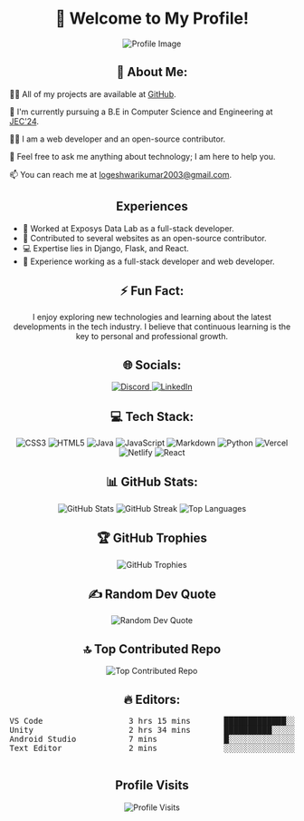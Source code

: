 <!-- Header Section -->
<h1 align="center">👋 Welcome to My Profile!</h1>

<!-- About Me Section -->
<div align="center">
  <img src="https://camo.githubusercontent.com/0f2df9c6430300192232520a10bc3f09066cee3c6f1205da8490ac2b1d69d9e5/68747470733a2f2f6d69722d73332d63646e2d63662e626568616e63652e6e65742f70726f6a6563745f6d6f64756c65732f646973702f3630313031343131363737303437352e363036386265666634363430612e676966" alt="Profile Image" />
</div>

<!-- About Me Text Section -->
<h2 align="center">💫 About Me:</h2>
<p align="start">👨‍💻 All of my projects are available at <a href="https://github.com/Logeshwari25">GitHub</a>.</p>
<p align="start">🏫 I'm currently pursuing a B.E in Computer Science and Engineering at <a href="https://jec.ac.in/">JEC'24</a>.</p>
<p align="start">👨‍💼 I am a web developer and an open-source contributor.</p>
<p align="start">💬 Feel free to ask me anything about technology; I am here to help you.</p>
<p align="start">📫 You can reach me at <a href="mailto:logeshwarikumar2003@gmail.com">logeshwarikumar2003@gmail.com</a>.</p>

<!-- Experiences Section -->
<h2 align="center">Experiences</h2>
<ul align="left">
  <li>📄 Worked at Exposys Data Lab as a full-stack developer.</li>
  <li>🔧 Contributed to several websites as an open-source contributor.</li>
  <li>💻 Expertise lies in Django, Flask, and React.</li>
  <li>💼 Experience working as a full-stack developer and web developer.</li>
</ul>

<!-- Fun Fact Section -->
<h2 align="center">⚡ Fun Fact:</h2>
<p align="center">I enjoy exploring new technologies and learning about the latest developments in the tech industry. I believe that continuous learning is the key to personal and professional growth.</p>

<!-- Socials Section -->
<h2 align="center">🌐 Socials:</h2>
<p align="center">
  <a href="https://discord.gg/logeshwari#0924">
    <img src="https://img.shields.io/badge/Discord-%237289DA.svg?logo=discord&logoColor=white" alt="Discord" />
  </a>
  <a href="https://www.linkedin.com/in/logeshwari-k-34951224a/">
    <img src="https://img.shields.io/badge/LinkedIn-blue?logo=linkedin" alt="LinkedIn" />
  </a>
</p>

<!-- Tech Stack Section -->
<h2 align="center">💻 Tech Stack:</h2>
<p align="center">
  <img src="https://img.shields.io/badge/css3-%231572B6.svg?style=for-the-badge&logo=css3&logoColor=white" alt="CSS3" />
  <img src="https://img.shields.io/badge/html5-%23E34F26.svg?style=for-the-badge&logo=html5&logoColor=white" alt="HTML5" />
  <img src="https://img.shields.io/badge/java-%23ED8B00.svg?style=for-the-badge&logo=java&logoColor=white" alt="Java" />
  <img src="https://img.shields.io/badge/javascript-%23323330.svg?style=for-the-badge&logo=javascript&logoColor=%23F7DF1E" alt="JavaScript" />
  <img src="https://img.shields.io/badge/markdown-%23000000.svg?style=for-the-badge&logo=markdown&logoColor=white" alt="Markdown" />
  <img src="https://img.shields.io/badge/python-3670A0?style=for-the-badge&logo=python&logoColor=ffdd54" alt="Python" />
  <img src="https://img.shields.io/badge/vercel-%23000000.svg?style=for-the-badge&logo=vercel&logoColor=white" alt="Vercel" />
  <img src="https://img.shields.io/badge/netlify-%23000000.svg?style=for-the-badge&logo=netlify&logoColor=#00C7B7" alt="Netlify" />
  <img src="https://img.shields.io/badge/react-%2320232a.svg?style=for-the-badge&logo=react&logoColor=%2361DAFB" alt="React" />
</p>

<!-- GitHub Stats Section -->
<h2 align="center">📊 GitHub Stats:</h2>
<div align="center">
  <img src="https://github-readme-stats.vercel.app/api?username=Logeshwari25&theme=dark&hide_border=false&include_all_commits=true&count_private=false" alt="GitHub Stats" />
  <img src="https://github-readme-streak-stats.herokuapp.com/?user=Logeshwari25&theme=dark&hide_border=false" alt="GitHub Streak" />
  <img src="https://github-readme-stats.vercel.app/api/top-langs/?username=Logeshwari25&theme=dark&hide_border=false&include_all_commits=true&count_private=false&layout=compact" alt="Top Languages" />
</div>

<!-- GitHub Trophies Section -->
<h2 align="center">🏆 GitHub Trophies</h2>
<div align="center">
  <img src="https://github-profile-trophy.vercel.app/?username=Logeshwari25&theme=radical&no-frame=false&no-bg=true&margin-w=4" alt="GitHub Trophies" />
</div>

<!-- Random Dev Quote Section -->
<h2 align="center">✍️ Random Dev Quote</h2>
<div align="center">
  <img src="https://quotes-github-readme.vercel.app/api?type=horizontal&theme=radical" alt="Random Dev Quote" />
</div>

<!-- Top Contributed Repo Section -->
<h2 align="center">🔝 Top Contributed Repo</h2>
<div align="center">
  <img src="https://github-contributor-stats.vercel.app/api?username=Logeshwari25&limit=5&theme=dark&combine_all_yearly_contributions=true" alt="Top Contributed Repo" />
</div>

<h2 align="center">🔥 Editors:</h2>
<div align="center">
  <pre>
VS Code                  3 hrs 15 mins       █████████████░░░░░░░░░░░░   54.4%
Unity                    2 hrs 34 mins       ██████████░░░░░░░░░░░░░░░   43.06%
Android Studio           7 mins              █░░░░░░░░░░░░░░░░░░░░░░░░   1.97%
Text Editor              2 mins              ░░░░░░░░░░░░░░░░░░░░░░░░░   0.56%
  </pre>
</div>

<!-- Profile Visits Section -->
<h2 align="center">Profile Visits</h2>
<p align="center">
  <img src="https://visitcount.itsvg.in/api?id=Logeshwari25&icon=0&color=0" alt="Profile Visits" />
</p>

